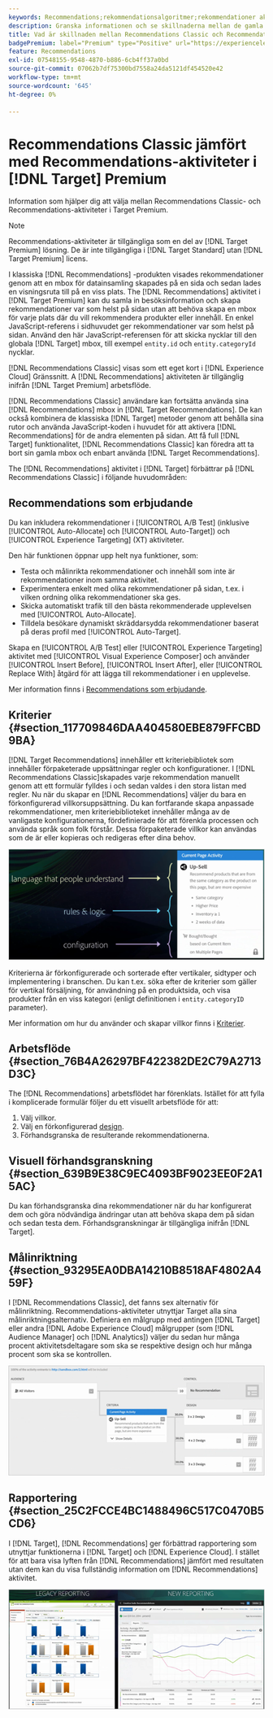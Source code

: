 ```yaml
---
keywords: Recommendations;rekommendationsalgoritmer;rekommendationer aktivitet;rekommendationer klassiska
description: Granska informationen och se skillnaderna mellan de gamla Recommendations Classic- och Recommendations-aktiviteterna i [!DNL Target] Premium.
title: Vad är skillnaden mellan Recommendations Classic och Recommendations i [!DNL Target] Premium?
badgePremium: label="Premium" type="Positive" url="https://experienceleague.adobe.com/docs/target/using/introduction/intro.html?lang=en#premium newtab=true" tooltip="See what's included in Target Premium."
feature: Recommendations
exl-id: 07548155-9548-4870-b886-6cb4ff37a0bd
source-git-commit: 07062b7df75300bd7558a24da5121df454520e42
workflow-type: tm+mt
source-wordcount: '645'
ht-degree: 0%

---
```


# Recommendations Classic jämfört med Recommendations-aktiviteter i [!DNL Target] Premium

Information som hjälper dig att välja mellan Recommendations Classic- och Recommendations-aktiviteter i Target Premium.

>[!NOTE]
>
>Recommendations-aktiviteter är tillgängliga som en del av [!DNL Target Premium] lösning. De är inte tillgängliga i [!DNL Target Standard] utan [!DNL Target Premium] licens.

I klassiska [!DNL Recommendations] -produkten visades rekommendationer genom att en mbox för datainsamling skapades på en sida och sedan lades en visningsruta till på en viss plats. The [!DNL Recommendations] aktivitet i [!DNL Target Premium] kan du samla in besöksinformation och skapa rekommendationer var som helst på sidan utan att behöva skapa en mbox för varje plats där du vill rekommendera produkter eller innehåll. En enkel JavaScript-referens i sidhuvudet ger rekommendationer var som helst på sidan. Använd den här JavaScript-referensen för att skicka nycklar till den globala [!DNL Target] mbox, till exempel `entity.id` och `entity.categoryId` nycklar.

[!DNL Recommendations Classic] visas som ett eget kort i [!DNL Experience Cloud] Gränssnitt. A [!DNL Recommendations] aktiviteten är tillgänglig inifrån [!DNL Target Premium] arbetsflöde.

[!DNL Recommendations Classic] användare kan fortsätta använda sina [!DNL Recommendations] mbox in [!DNL Target Recommendations]. De kan också kombinera de klassiska [!DNL Target] metoder genom att behålla sina rutor och använda JavaScript-koden i huvudet för att aktivera [!DNL Recommendations] för de andra elementen på sidan. Att få full [!DNL Target] funktionalitet, [!DNL Recommendations Classic] kan föredra att ta bort sin gamla mbox och enbart använda [!DNL Target Recommendations].

The [!DNL Recommendations] aktivitet i [!DNL Target] förbättrar på [!DNL Recommendations Classic] i följande huvudområden:

## Recommendations som erbjudande

Du kan inkludera rekommendationer i [!UICONTROL A/B Test] (inklusive [!UICONTROL Auto-Allocate] och [!UICONTROL Auto-Target]) och [!UICONTROL Experience Targeting] (XT) aktiviteter.

Den här funktionen öppnar upp helt nya funktioner, som:

* Testa och målinrikta rekommendationer och innehåll som inte är rekommendationer inom samma aktivitet.
* Experimentera enkelt med olika rekommendationer på sidan, t.ex. i vilken ordning olika rekommendationer ska ges.
* Skicka automatiskt trafik till den bästa rekommenderade upplevelsen med [!UICONTROL Auto-Allocate].
* Tilldela besökare dynamiskt skräddarsydda rekommendationer baserat på deras profil med [!UICONTROL Auto-Target].

Skapa en [!UICONTROL A/B Test] eller [!UICONTROL Experience Targeting] aktivitet med [!UICONTROL Visual Experience Composer] och använder [!UICONTROL Insert Before], [!UICONTROL Insert After], eller [!UICONTROL Replace With] åtgärd för att lägga till rekommendationer i en upplevelse.

Mer information finns i [Recommendations som erbjudande](/help/main/c-recommendations/recommendations-as-an-offer.md).

## Kriterier {#section_117709846DAA404580EBE879FFCBD9BA}

[!DNL Target Recommendations] innehåller ett kriteriebibliotek som innehåller förpaketerade uppsättningar regler och konfigurationer. I [!DNL Recommendations Classic]skapades varje rekommendation manuellt genom att ett formulär fylldes i och sedan valdes i den stora listan med regler. Nu när du skapar en [!DNL Recommendations] väljer du bara en förkonfigurerad villkorsuppsättning. Du kan fortfarande skapa anpassade rekommendationer, men kriteriebiblioteket innehåller många av de vanligaste konfigurationerna, fördefinierade för att förenkla processen och använda språk som folk förstår. Dessa förpaketerade villkor kan användas som de är eller kopieras och redigeras efter dina behov.

![overview_conditions image](assets/overview_criteria.png)

Kriterierna är förkonfigurerade och sorterade efter vertikaler, sidtyper och implementering i branschen. Du kan t.ex. söka efter de kriterier som gäller för vertikal försäljning, för användning på en produktsida, och visa produkter från en viss kategori (enligt definitionen i `entity.categoryID` parameter).

Mer information om hur du använder och skapar villkor finns i [Kriterier](/help/main/c-recommendations/c-algorithms/algorithms.md).

## Arbetsflöde {#section_76B4A26297BF422382DE2C79A2713D3C}

The [!DNL Recommendations] arbetsflödet har förenklats. Istället för att fylla i komplicerade formulär följer du ett visuellt arbetsflöde för att:

1. Välj villkor.
1. Välj en förkonfigurerad [design](/help/main/c-recommendations/c-design-overview/create-design.md#task_CC5BD28C364742218C1ACAF0D45E0E14).
1. Förhandsgranska de resulterande rekommendationerna.

## Visuell förhandsgranskning {#section_639B9E38C9EC4093BF9023EE0F2A15AC}

Du kan förhandsgranska dina rekommendationer när du har konfigurerat dem och göra nödvändiga ändringar utan att behöva skapa dem på sidan och sedan testa dem. Förhandsgranskningar är tillgängliga inifrån [!DNL Target].

## Målinriktning {#section_93295EA0DBA14210B8518AF4802A459F}

I [!DNL Recommendations Classic], det fanns sex alternativ för målinriktning. Recommendations-aktiviteter utnyttjar Target alla sina målinriktningsalternativ. Definiera en målgrupp med antingen [!DNL Target] eller andra [!DNL Adobe Experience Cloud] målgrupper (som [!DNL Audience Manager] och [!DNL Analytics]) väljer du sedan hur många procent aktivitetsdeltagare som ska se respektive design och hur många procent som ska se kontrollen.

![overview_targeting image](assets/overview_targeting.png)

## Rapportering {#section_25C2FCCE4BC1488496C517C0470B5CD6}

I [!DNL Target], [!DNL Recommendations] ger förbättrad rapportering som utnyttjar funktionerna i [!DNL Target] och [!DNL Experience Cloud]. I stället för att bara visa lyften från [!DNL Recommendations] jämfört med resultaten utan dem kan du visa fullständig information om [!DNL Recommendations] aktivitet.

![overview_report image](assets/overview_report.png)

